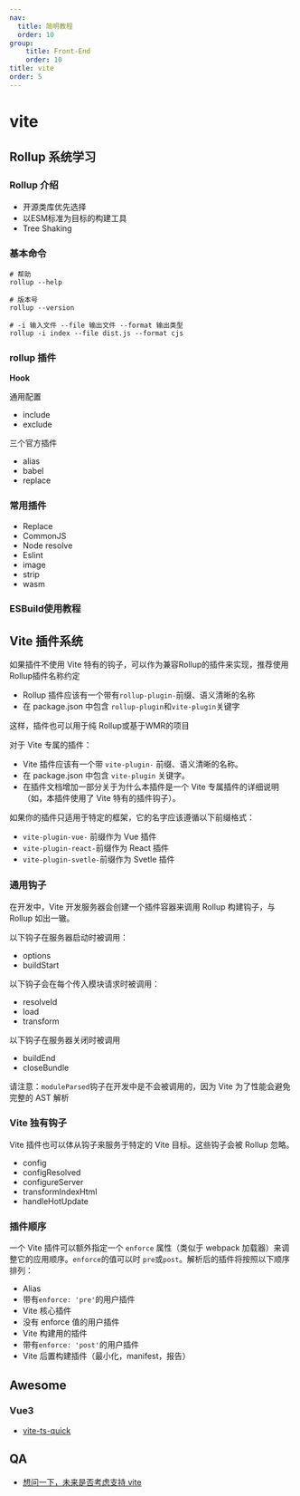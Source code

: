 ```yaml
---
nav:
  title: 简明教程
  order: 10
group:
	title: Front-End
	order: 10
title: vite
order: 5
---
```


# vite

## Rollup 系统学习

### Rollup 介绍

- 开源类库优先选择
- 以ESM标准为目标的构建工具
- Tree Shaking

### 基本命令

```shell
# 帮助
rollup --help

# 版本号
rollup --version

# -i 输入文件 --file 输出文件 --format 输出类型
rollup -i index --file dist.js --format cjs
```

### rollup 插件

**Hook**

通用配置

- include
- exclude

三个官方插件

- alias
- babel
- replace

### 常用插件

- Replace
- CommonJS
- Node resolve
- Eslint
- image
- strip
- wasm

### ESBuild使用教程

## Vite 插件系统

如果插件不使用 Vite 特有的钩子，可以作为兼容Rollup的插件来实现，推荐使用Rollup插件名称约定

- Rollup 插件应该有一个带有`rollup-plugin-`前缀、语义清晰的名称
- 在 package.json 中包含 `rollup-plugin`和`vite-plugin`关键字

这样，插件也可以用于纯 Rollup或基于WMR的项目

对于 Vite 专属的插件：

- Vite 插件应该有一个带 `vite-plugin-` 前缀、语义清晰的名称。
- 在 package.json 中包含 `vite-plugin` 关键字。
- 在插件文档增加一部分关于为什么本插件是一个 Vite 专属插件的详细说明（如，本插件使用了 Vite 特有的插件钩子）。

如果你的插件只适用于特定的框架，它的名字应该遵循以下前缀格式：

- `vite-plugin-vue-` 前缀作为 Vue 插件
- `vite-plugin-react-`前缀作为 React 插件
- `vite-plugin-svetle-`前缀作为 Svetle 插件

### 通用钩子

在开发中，Vite 开发服务器会创建一个插件容器来调用 Rollup 构建钩子，与 Rollup 如出一辙。

以下钩子在服务器启动时被调用：

- options
- buildStart

以下钩子会在每个传入模块请求时被调用：

- resolveId
- load
- transform

以下钩子在服务器关闭时被调用

- buildEnd
- closeBundle

请注意：`moduleParsed`钩子在开发中是不会被调用的，因为 Vite 为了性能会避免完整的 AST 解析

### Vite 独有钩子

Vite 插件也可以体从钩子来服务于特定的 Vite 目标。这些钩子会被 Rollup 忽略。

- config
- configResolved
- configureServer
- transformIndexHtml
- handleHotUpdate

### 插件顺序

一个 Vite 插件可以额外指定一个 `enforce` 属性（类似于 webpack 加载器）来调整它的应用顺序。`enforce`的值可以时 `pre`或`post`。解析后的插件将按照以下顺序排列：

- Alias
- 带有`enforce: 'pre'`的用户插件
- Vite 核心插件
- 没有 enforce 值的用户插件
- Vite 构建用的插件
- 带有`enforce: 'post'`的用户插件
- Vite 后置构建插件（最小化，manifest，报告）

## Awesome

### Vue3

- [vite-ts-quick](https://github.com/pohunchn/vite-ts-quick)

## QA

- [想问一下，未来是否考虑支持 vite](https://github.com/umijs/qiankun/issues/1257)

